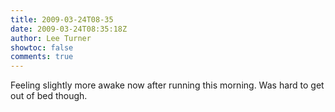 ```yaml
---
title: 2009-03-24T08-35
date: 2009-03-24T08:35:18Z
author: Lee Turner
showtoc: false
comments: true
---
```


Feeling slightly more awake now after running this morning. Was hard to get out of bed though.

